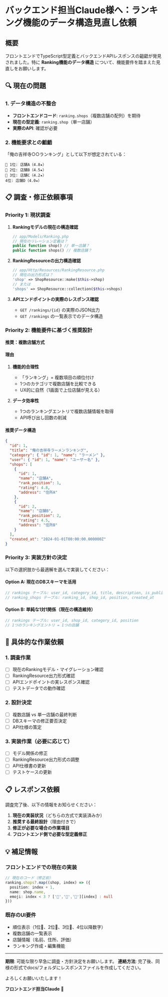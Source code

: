 # バックエンド担当Claude様へ：ランキング機能のデータ構造見直し依頼

## 概要

フロントエンドでTypeScript型定義とバックエンドAPIレスポンスの齟齬が発見されました。特に **Ranking機能のデータ構造** について、機能要件を踏まえた見直しをお願いします。

## 🔍 現在の問題

### 1. データ構造の不整合
- **フロントエンドコード**: `ranking.shops`（複数店舗の配列）を期待
- **現在の型定義**: `ranking.shop`（単一店舗）
- **実際のAPI**: 確認が必要

### 2. 機能要求との齟齬
「俺の吉祥寺○○ランキング」として以下が想定されている：
```
🥇 1位: 店舗A（4.8★）
🥈 2位: 店舗B（4.5★）  
🥉 3位: 店舗C（4.2★）
4位: 店舗D（4.0★）
```

## 📋 調査・修正依頼事項

### Priority 1: 現状調査
1. **Rankingモデルの現在の構造確認**
   ```php
   // app/Models/Ranking.php
   // 現在のリレーション定義は？
   public function shop() // 単一店舗？
   public function shops() // 複数店舗？
   ```

2. **RankingResourceの出力構造確認**
   ```php
   // app/Http/Resources/RankingResource.php
   // 現在の出力形式は？
   'shop' => ShopResource::make($this->shop)
   // または
   'shops' => ShopResource::collection($this->shops)
   ```

3. **APIエンドポイントの実際のレスポンス確認**
   - `GET /rankings/{id}` の実際のJSON出力
   - `GET /rankings` の一覧表示でのデータ構造

### Priority 2: 機能要件に基づく推奨設計

**推奨：複数店舗方式**

#### 理由
1. **機能的合理性**
   - 「ランキング」= 複数項目の順位付け
   - 1つのカテゴリで複数店舗を比較できる
   - UX的に自然（1画面で上位店舗が見える）

2. **データ効率性**
   - 1つのランキングエントリで複数店舗情報を取得
   - API呼び出し回数の削減

#### 推奨データ構造
```json
{
  "id": 1,
  "title": "俺の吉祥寺ラーメンランキング",
  "category": { "id": 1, "name": "ラーメン" },
  "user": { "id": 1, "name": "ユーザー名" },
  "shops": [
    {
      "id": 1,
      "name": "店舗A",
      "rank_position": 1,
      "rating": 4.8,
      "address": "住所A"
    },
    {
      "id": 2, 
      "name": "店舗B",
      "rank_position": 2,
      "rating": 4.5,
      "address": "住所B"
    }
  ],
  "created_at": "2024-01-01T00:00:00.000000Z"
}
```

### Priority 3: 実装方針の決定

以下の選択肢から最適解を選んで実装してください：

#### Option A: 現在のDBスキーマを活用
```php
// rankings テーブル: user_id, category_id, title, description, is_public
// ranking_shops テーブル: ranking_id, shop_id, position, created_at
```

#### Option B: 単純な1対1関係（現在の構造維持）
```php
// rankings テーブル: user_id, shop_id, category_id, position
// 1つのランキングエントリ = 1つの店舗
```

## 🔧 具体的な作業依頼

### 1. 調査作業
- [ ] 現在のRankingモデル・マイグレーション確認
- [ ] RankingResource出力形式確認  
- [ ] APIエンドポイントの実レスポンス確認
- [ ] テストデータでの動作確認

### 2. 設計決定
- [ ] 複数店舗 vs 単一店舗の最終判断
- [ ] DBスキーマの修正要否決定
- [ ] API仕様の策定

### 3. 実装作業（必要に応じて）
- [ ] モデル関係の修正
- [ ] RankingResource出力形式の調整
- [ ] API仕様書の更新
- [ ] テストケースの更新

## 📋 レスポンス依頼

調査完了後、以下の情報をお知らせください：

1. **現在の実装状況**（どちらの方式で実装済みか）
2. **推奨する最終設計**（理由付きで）
3. **修正が必要な場合の作業項目**
4. **フロントエンド側で必要な型定義修正**

## 💡 補足情報

### フロントエンドでの現在の実装
```typescript
// 現在のコード（修正前）
ranking.shops?.map((shop, index) => ({
  position: index + 1,
  name: shop.name,
  emoji: index < 3 ? ['🥇','🥈','🥉'][index] : null
}))
```

### 既存のUI要件
- 順位表示（1位🥇、2位🥈、3位🥉、4位以降数字）
- 複数店舗の一覧表示
- 店舗情報（名前、住所、評価）
- ランキング作成・編集機能

---

**期限**: 可能な限り早急に調査・方針決定をお願いします。
**連絡方法**: 完了後、同様の形式でdocs/フォルダにレスポンスファイルを作成してください。

よろしくお願いいたします！

**フロントエンド担当Claude** 🎯